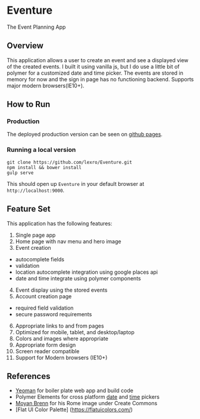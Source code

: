 # Eventure
The Event Planning App

## Overview ##
This application allows a user to create an event and see a displayed view of the created events. I built it using vanilla js, but I do use a little bit of polymer for a customized date and time picker. The events are stored in memory for now and the sign in page has no functioning backend. Supports major modern browsers(IE10+).

## How to Run ##

### Production ###
The deployed production version can be seen on [github pages](https://lexro.github.io/Eventure).

### Running a local version ###

```
git clone https://github.com/lexro/Eventure.git
npm install && bower install
gulp serve
```
This should open up `Eventure` in your default browser at `http://localhost:9000`.

## Feature Set ##
This application has the following features:

1. Single page app
2. Home page with nav menu and hero image
3. Event creation
  * autocomplete fields
  * validation
  * location autocomplete integration using google places api
  * date and time integrate using polymer components
4. Event display using the stored events
5. Account creation page
  * required field validation
  * secure password requirements
6. Appropriate links to and from pages
7. Optimized for mobile, tablet, and desktop/laptop
8. Colors and images where appropriate
9. Appropriate form design
10. Screen reader compatible
11. Support for Modern browsers (IE10+)

## References ##
* [Yeoman](http://yeoman.io/) for boiler plate web app and build code
* Polymer Elements for cross platform [date](https://github.com/bendavis78/paper-date-picker) and [time](https://github.com/bendavis78/paper-time-picker) pickers
* [Moyan Brenn](https://www.flickr.com/photos/aigle_dore/5234272389/in/photolist-5eRhwN-8YSvNX-8Yx1PF-baAsqR-kFTMex-pFRNj7-pGFM5s-pY3DiK-pY9RTU-pYGkHi-p2t8Jr-pFDRa8-pG297J-p2r6pG-pGEhpR-63gaKC-8A4a9s-bZ2vcS-pYYzvs-pFYJt6-7oayTd-pFVBC8-baAsxP-64HMgm-8ziBXK-pYEMHt-snaZ4Z-pYka48-pFYftC-pYcvCB-8YVHaC-pGxtb7-p3w1ZV-76UWgV-63bX7T-8ziBbX-63gaE9-81SuVv-x272Wf-63gcUC-63gddo-6os7H6-c9Vk9u-Eqbu-7YDT2x-drZGx3-EpDc-ALHej-63u7iY-k7HKvv) for his Rome image under Create Commons
* [Flat UI Color Palette] (https://flatuicolors.com/)

